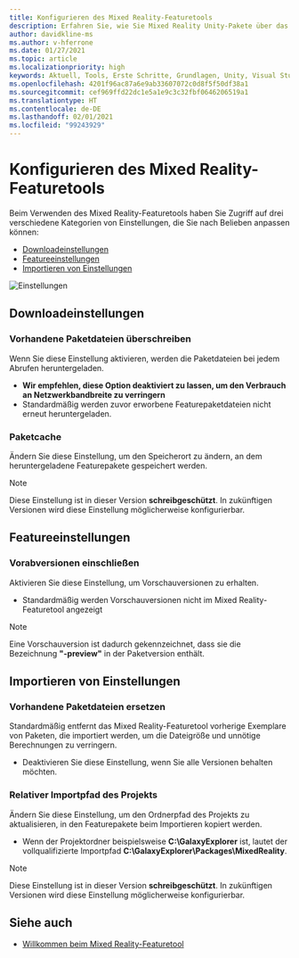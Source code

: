 ```yaml
---
title: Konfigurieren des Mixed Reality-Featuretools
description: Erfahren Sie, wie Sie Mixed Reality Unity-Pakete über das MR-Featuretool für die HoloLens- und VR-Entwicklung herunterladen und installieren.
author: davidkline-ms
ms.author: v-hferrone
ms.date: 01/27/2021
ms.topic: article
ms.localizationpriority: high
keywords: Aktuell, Tools, Erste Schritte, Grundlagen, Unity, Visual Studio, Toolkit, Mixed Reality-Headset, Windows Mixed Reality-Headset, Virtual Reality-Headset, Installation, Windows, HoloLens, Emulator, Unreal, OpenXR
ms.openlocfilehash: 4201f96ac87a6e9ab33607072c0d8f5f50df38a1
ms.sourcegitcommit: cef969ffd22dc1e5a1e9c3c32fbf0646206519a1
ms.translationtype: HT
ms.contentlocale: de-DE
ms.lasthandoff: 02/01/2021
ms.locfileid: "99243929"
---
```

# <a name="configuring-the-mixed-reality-feature-tool"></a>Konfigurieren des Mixed Reality-Featuretools

Beim Verwenden des Mixed Reality-Featuretools haben Sie Zugriff auf drei verschiedene Kategorien von Einstellungen, die Sie nach Belieben anpassen können:

* [Downloadeinstellungen](#download-settings)
* [Featureeinstellungen](#feature-settings)
* [Importieren von Einstellungen](#import-settings)

![Einstellungen](images/FeatureToolSettings.png)

## <a name="download-settings"></a>Downloadeinstellungen

### <a name="overwrite-existing-package-files"></a>Vorhandene Paketdateien überschreiben

Wenn Sie diese Einstellung aktivieren, werden die Paketdateien bei jedem Abrufen heruntergeladen. 
* **Wir empfehlen, diese Option deaktiviert zu lassen, um den Verbrauch an Netzwerkbandbreite zu verringern**
* Standardmäßig werden zuvor erworbene Featurepaketdateien nicht erneut heruntergeladen.

### <a name="package-cache"></a>Paketcache

Ändern Sie diese Einstellung, um den Speicherort zu ändern, an dem heruntergeladene Featurepakete gespeichert werden.

> [!NOTE]
> Diese Einstellung ist in dieser Version **schreibgeschützt**. In zukünftigen Versionen wird diese Einstellung möglicherweise konfigurierbar.

## <a name="feature-settings"></a>Featureeinstellungen

### <a name="include-preview-releases"></a>Vorabversionen einschließen

Aktivieren Sie diese Einstellung, um Vorschauversionen zu erhalten.
* Standardmäßig werden Vorschauversionen nicht im Mixed Reality-Featuretool angezeigt 

> [!NOTE]
> Eine Vorschauversion ist dadurch gekennzeichnet, dass sie die Bezeichnung **"-preview"** in der Paketversion enthält.

## <a name="import-settings"></a>Importieren von Einstellungen

### <a name="replace-existing-package-files"></a>Vorhandene Paketdateien ersetzen

Standardmäßig entfernt das Mixed Reality-Featuretool vorherige Exemplare von Paketen, die importiert werden, um die Dateigröße und unnötige Berechnungen zu verringern. 
* Deaktivieren Sie diese Einstellung, wenn Sie alle Versionen behalten möchten.

### <a name="project-relative-import-path"></a>Relativer Importpfad des Projekts

Ändern Sie diese Einstellung, um den Ordnerpfad des Projekts zu aktualisieren, in den Featurepakete beim Importieren kopiert werden. 
* Wenn der Projektordner beispielsweise **C:\GalaxyExplorer** ist, lautet der vollqualifizierte Importpfad **C:\GalaxyExplorer\Packages\MixedReality**.

> [!NOTE]
> Diese Einstellung ist in dieser Version **schreibgeschützt**. In zukünftigen Versionen wird diese Einstellung möglicherweise konfigurierbar.

## <a name="see-also"></a>Siehe auch

- [Willkommen beim Mixed Reality-Featuretool](welcome-to-mr-feature-tool.md)